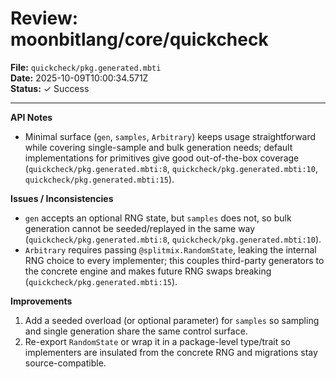 # Review: moonbitlang/core/quickcheck

**File:** `quickcheck/pkg.generated.mbti`  
**Date:** 2025-10-09T10:00:34.571Z  
**Status:** ✓ Success

---

**API Notes**
- Minimal surface (`gen`, `samples`, `Arbitrary`) keeps usage straightforward while covering single-sample and bulk generation needs; default implementations for primitives give good out-of-the-box coverage (`quickcheck/pkg.generated.mbti:8`, `quickcheck/pkg.generated.mbti:10`, `quickcheck/pkg.generated.mbti:15`).

**Issues / Inconsistencies**
- `gen` accepts an optional RNG state, but `samples` does not, so bulk generation cannot be seeded/replayed in the same way (`quickcheck/pkg.generated.mbti:8`, `quickcheck/pkg.generated.mbti:10`).
- `Arbitrary` requires passing `@splitmix.RandomState`, leaking the internal RNG choice to every implementer; this couples third-party generators to the concrete engine and makes future RNG swaps breaking (`quickcheck/pkg.generated.mbti:15`).

**Improvements**
1. Add a seeded overload (or optional parameter) for `samples` so sampling and single generation share the same control surface.
2. Re-export `RandomState` or wrap it in a package-level type/trait so implementers are insulated from the concrete RNG and migrations stay source-compatible.
